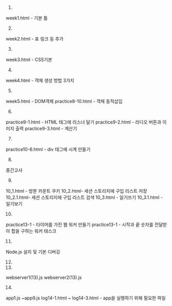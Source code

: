 1.
week1.html - 기본 틀

2.
week2.html - 표 링크 등 추가

3.
week3.html - CSS기본

4.
week4.html - 객체 생성 방법 3가지

5.
week5.html - DOM객체
practice8-10.html - 객체 동적삽입

6.
practice9-1.html - HTML 태그에 리스너 달기
practice9-2.html - 라디오 버튼과 이미지 출력
practice9-3.html - 계산기

7.
practice10-6.html - div 태그에 시계 만들기

8.
중간고사

9.
10_1.html - 방문 카운트 쿠키
10_2.html- 세션 스토리지에 구입 리스트 저장
10_2.1.html- 세션 스토리지에 구입 리스트 검색
10_3.html - 일기쓰기
10_3.1.html - 일기보기

10.
practice13-1 - 타이머를 가진 웹 워커 만들기
practice13-1 - 시작과 끝 숫자를 전달받아 합을 구하는 워커 태스크

11.
Node.js 설치 및 기본 디버깅

12.

13.
webserver1(13).js 
webserver2(13).js

14.
app1.js ~app9.js
log14-1.html ~ log14-3.html - app을 실행하기 위해 필요한 파일
